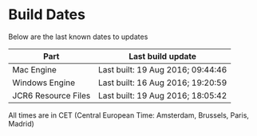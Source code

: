 # Build Dates

Below are the last known dates to updates

Part | Last build update
-----|-----
Mac Engine | Last built: 19 Aug 2016; 09:44:46
Windows Engine | Last built: 16 Aug 2016; 19:20:59
JCR6 Resource Files | Last built: 19 Aug 2016; 18:05:42
All times are in CET (Central European Time: Amsterdam, Brussels, Paris, Madrid)



